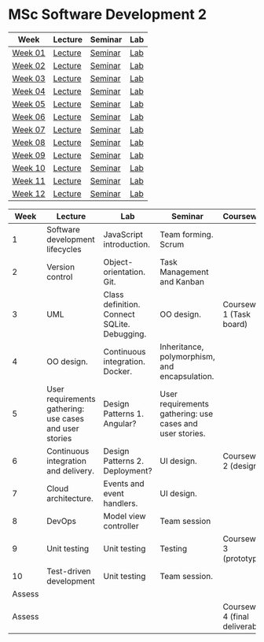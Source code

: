 # MSc Software Development 2

| Week | Lecture | Seminar | Lab |
|------|---------|---------|-----|
| [Week 01](week-01) | [Lecture](week-01/lecture) | [Seminar](week-01/seminar) | [Lab](week-01/lab) |
| [Week 02](week-02) | [Lecture](week-02/lecture) | [Seminar](week-02/seminar) | [Lab](week-02/lab) |
| [Week 03](week-03) | [Lecture](week-03/lecture) | [Seminar](week-03/seminar) | [Lab](week-03/lab) |
| [Week 04](week-04) | [Lecture](week-04/lecture) | [Seminar](week-04/seminar) | [Lab](week-04/lab) |
| [Week 05](week-05) | [Lecture](week-05/lecture) | [Seminar](week-05/seminar) | [Lab](week-05/lab) |
| [Week 06](week-06) | [Lecture](week-06/lecture) | [Seminar](week-06/seminar) | [Lab](week-06/lab) |
| [Week 07](week-07) | [Lecture](week-07/lecture) | [Seminar](week-07/seminar) | [Lab](week-07/lab) |
| [Week 08](week-08) | [Lecture](week-08/lecture) | [Seminar](week-08/seminar) | [Lab](week-08/lab) |
| [Week 09](week-09) | [Lecture](week-09/lecture) | [Seminar](week-09/seminar) | [Lab](week-09/lab) |
| [Week 10](week-10) | [Lecture](week-10/lecture) | [Seminar](week-10/seminar) | [Lab](week-10/lab) |
| [Week 11](week-11) | [Lecture](week-11/lecture) | [Seminar](week-11/seminar) | [Lab](week-11/lab) |
| [Week 12](week-12) | [Lecture](week-12/lecture) | [Seminar](week-12/seminar) | [Lab](week-12/lab) |

| Week   | Lecture                                                 | Lab                                          | Seminar                                                  | Coursework                       |
| ------ | ------------------------------------------------------- | -------------------------------------------- | -------------------------------------------------------- | -------------------------------- |
| 1      | Software development lifecycles                         | JavaScript introduction.                     | Team forming. Scrum                                      |                                  |
| 2      | Version control                                         | Object-orientation. Git.                     | Task Management and Kanban                               |                                  |
| 3      | UML                                                     | Class definition. Connect SQLite. Debugging. | OO design.                                               | Coursework 1 (Task board)        |
| 4      | OO design.                                              | Continuous integration. Docker.              | Inheritance, polymorphism, and encapsulation.            |                                  |
| 5      | User requirements gathering: use cases and user stories | Design Patterns 1. Angular?                  | User requirements gathering: use cases and user stories. |                                  |
| 6      | Continuous integration and delivery.                    | Design Patterns 2. Deployment?               | UI design.                                               | Coursework 2 (design)            |
| 7      | Cloud architecture.                                     | Events and event handlers.                   | UI design.                                               |                                  |
| 8      | DevOps                                                  | Model view controller                        | Team session                                             |                                  |
| 9      | Unit testing                                            | Unit testing                                 | Testing                                                  | Coursework 3 (prototype)         |
| 10     | Test-driven development                                 | Unit testing                                 | Team session.                                            |                                  |
| Assess |                                                         |                                              |                                                          |                                  |
| Assess |                                                         |                                              |                                                          | Coursework 4 (final deliverable) |

